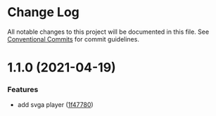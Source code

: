 # Change Log

All notable changes to this project will be documented in this file.
See [Conventional Commits](https://conventionalcommits.org) for commit guidelines.

# 1.1.0 (2021-04-19)


### Features

* add svga player ([1f47780](https://github.com/easyops-cn/next-libs/commit/1f47780286fd788da806ec6f88c1823a31098243))
